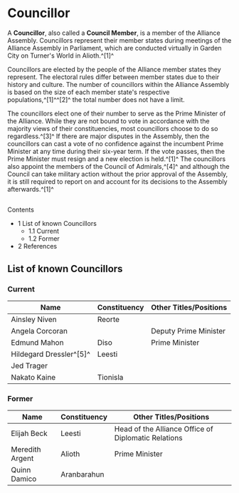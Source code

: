 # Councillor
A **Councillor**, also called a **Council Member**, is a member of the Alliance Assembly. Councillors represent their member states during meetings of the Alliance Assembly in Parliament, which are conducted virtually in Garden City on Turner's World in Alioth.^[1]^

Councillors are elected by the people of the Alliance member states they represent. The electoral rules differ between member states due to their history and culture. The number of councillors within the Alliance Assembly is based on the size of each member state's respective populations,^[1]^^[2]^ the total number does not have a limit. 

The councillors elect one of their number to serve as the Prime Minister of the Alliance. While they are not bound to vote in accordance with the majority views of their constituencies, most councillors choose to do so regardless.^[3]^ If there are major disputes in the Assembly, then the councillors can cast a vote of no confidence against the incumbent Prime Minister at any time during their six-year term. If the vote passes, then the Prime Minister must resign and a new election is held.^[1]^ The councillors also appoint the members of the Council of Admirals,^[4]^ and although the Council can take military action without the prior approval of the Assembly, it is still required to report on and account for its decisions to the Assembly afterwards.^[1]^

## 

Contents

- 1 List of known Councillors
    - 1.1 Current
    - 1.2 Former
- 2 References

## List of known Councillors

### Current

| Name | Constituency | Other Titles/Positions |
| --- | --- | --- |
| Ainsley Niven | Reorte |  |
| Angela Corcoran |  | Deputy Prime Minister |
| Edmund Mahon | Diso | Prime Minister |
| Hildegard Dressler^[5]^ | Leesti |  |
| Jed Trager |  |  |
| Nakato Kaine | Tionisla |  |

### Former

| Name | Constituency | Other Titles/Positions |
| --- | --- | --- |
| Elijah Beck | Leesti | Head of the Alliance Office of Diplomatic Relations |
| Meredith Argent | Alioth | Prime Minister |
| Quinn Damico | Aranbarahun |  |
